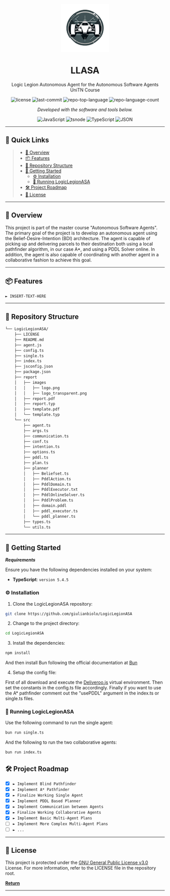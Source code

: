 <p align="center">
  <img src="https://github.com/giulianbiolo/LogicLegionASA/blob/main/report/images/f1_style_logo_transparent.png" width="150" />
</p>
<p align="center">
    <h1 align="center">LLASA</h1>
</p>
<p align="center">
  Logic Legion Autonomous Agent for the Autonomous Software Agents UniTN Course
</p>
<p align="center">
	<img src="https://img.shields.io/github/license/giulianbiolo/LogicLegionASA?style=flat&color=0080ff" alt="license">
	<img src="https://img.shields.io/github/last-commit/giulianbiolo/LogicLegionASA?style=flat&logo=git&logoColor=white&color=0080ff" alt="last-commit">
	<img src="https://img.shields.io/github/languages/top/giulianbiolo/LogicLegionASA?style=flat&color=0080ff" alt="repo-top-language">
	<img src="https://img.shields.io/github/languages/count/giulianbiolo/LogicLegionASA?style=flat&color=0080ff" alt="repo-language-count">
<p>
<p align="center">
		<em>Developed with the software and tools below.</em>
</p>
<p align="center">
	<img src="https://img.shields.io/badge/JavaScript-F7DF1E.svg?style=flat&logo=JavaScript&logoColor=black" alt="JavaScript">
	<img src="https://img.shields.io/badge/tsnode-3178C6.svg?style=flat&logo=ts-node&logoColor=white" alt="tsnode">
	<img src="https://img.shields.io/badge/TypeScript-3178C6.svg?style=flat&logo=TypeScript&logoColor=white" alt="TypeScript">
	<img src="https://img.shields.io/badge/JSON-000000.svg?style=flat&logo=JSON&logoColor=white" alt="JSON">
</p>
<hr>

## 🔗 Quick Links

> - [📍 Overview](#-overview)
> - [📦 Features](#-features)
> - [📂 Repository Structure](#-repository-structure)
> - [🚀 Getting Started](#-getting-started)
>   - [⚙️ Installation](#️-installation)
>   - [🤖 Running LogicLegionASA](#-running-LogicLegionASA)
> - [🛠 Project Roadmap](#-project-roadmap)
> - [📄 License](#-license)

---

## 📍 Overview

This project is part of the master course "Autonomous Software Agents".
The primary goal of the project is to develop an autonomous agent using the Belief-Desire-Intention (BDI) architecture.
The agent is capable of picking up and delivering parcels to their destination both using a local pathfinder algorithm, in our case A*, and using a PDDL Solver online.
In addition, the agent is also capable of coordinating with another agent in a collaborative fashion to achieve this goal.

---

## 📦 Features

<code>► INSERT-TEXT-HERE</code>

---

## 📂 Repository Structure

```sh
└── LogicLegionASA/
    ├── LICENSE
    ├── README.md
    ├── agent.js
    ├── config.ts
    ├── single.ts
    ├── index.ts
    ├── jsconfig.json
    ├── package.json
    ├── report
    │   ├── images
    │   │   ├── logo.png
    │   │   ├── logo_transparent.png
    │   ├── report.pdf
    │   ├── report.typ
    │   ├── template.pdf
    │   └── template.typ
    └── src
        ├── agent.ts
        ├── args.ts
        ├── communication.ts
        ├── conf.ts
        ├── intention.ts
        ├── options.ts
        ├── pddl.ts
        ├── plan.ts
        ├── planner
        │   ├── Beliefset.ts
        │   ├── PddlAction.ts
        │   ├── PddlDomain.ts
        │   ├── PddlExecutor.txt
        │   ├── PddlOnlineSolver.ts
        │   ├── PddlProblem.ts
        │   ├── domain.pddl
        │   ├── pddl_executor.ts
        │   └── pddl_planner.ts
        ├── types.ts
        └── utils.ts
```

---

## 🚀 Getting Started

***Requirements***

Ensure you have the following dependencies installed on your system:

* **TypeScript**: `version 5.4.5`

### ⚙️ Installation

1. Clone the LogicLegionASA repository:

```sh
git clone https://github.com/giulianbiolo/LogicLegionASA
```

2. Change to the project directory:

```sh
cd LogicLegionASA
```

3. Install the dependencies:

```sh
npm install
```
And then install Bun following the official documentation at [Bun](https://bun.sh/)

4. Setup the config file:

First of all download and execute the [Deliveroo.js](https://github.com/unitn-ASA/Deliveroo.js) virtual environment.
Then set the constants in the config.ts file accordingly.
Finally if you want to use the A* pathfinder comment out the "usePDDL" argument in the index.ts or single.ts files.

### 🤖 Running LogicLegionASA

Use the following command to run the single agent:

```sh
bun run single.ts
```

And the following to run the two collaborative agents:

```sh
bun run index.ts
```

## 🛠 Project Roadmap

- [X] `► Implement Blind Pathfinder`
- [X] `► Implement A* Pathfinder`
- [X] `► Finalize Working Single Agent`
- [X] `► Implement PDDL Based Planner`
- [X] `► Implement Communication between Agents`
- [X] `► Finalize Working Collaborative Agents`
- [X] `► Implement Basic Multi-Agent Plans`
- [ ] `► Implement More Complex Multi-Agent Plans`
- [ ] `► ...`

---

## 📄 License

This project is protected under the [GNU General Public License v3.0](https://www.gnu.org/licenses/gpl-3.0.en.html) License.
For more information, refer to the LICENSE file in the repository root.


[**Return**](#-quick-links)

---
